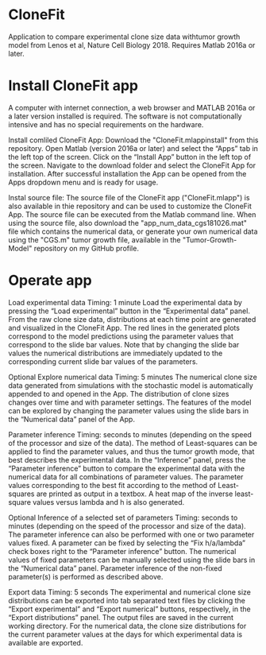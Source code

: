 # CloneFit
Application to compare experimental clone size data withtumor growth model from Lenos et al, Nature Cell Biology 2018. Requires Matlab 2016a or later.


# Install CloneFit app
A computer with internet connection, a web browser and MATLAB 2016a or a later version installed is required. The software is not computationally intensive and has no special requirements on the hardware.

Install comliled CloneFit App: Download the "CloneFit.mlappinstall" from this repository. Open Matlab (version 2016a or later) and select the “Apps” tab in the left top of the screen. Click on the “Install App” button in the left top of the screen. Navigate to the download folder and select the CloneFit App for installation.  After successful installation the App can be opened from the Apps dropdown menu and is ready for usage. 

Instal source file: The source file of the CloneFit app ("CloneFit.mlapp") is also available in thie repository and can be used to customize the CloneFit App. The source file can be executed from the Matlab command line. When using the source file, also download the "app_num_data_cgs181026.mat" file which contains the numerical data, or generate your own numerical data using the "CGS.m" tumor growth file, available in the "Tumor-Growth-Model" repository on my GitHub profile.


# Operate app
Load experimental data
Timing: 1 minute
Load the experimental data by pressing the “Load experimental” button in the “Experimental data” panel. From the raw clone size data, distributions at each time point are generated and visualized in the CloneFit App. The red lines in the generated plots correspond to the model predictions using the parameter values that correspond to the slide bar values. Note that by changing the slide bar values the numerical distributions are immediately updated to the corresponding current slide bar values of the parameters.

Optional 
Explore numerical data
Timing: 5 minutes
The numerical clone size data generated from simulations with the stochastic model is automatically appended to and opened in the App. The distribution of clone sizes changes over time and with parameter settings. The features of the model can be explored by changing the parameter values using the slide bars in the “Numerical data” panel of the App.

Parameter inference 
Timing: seconds to minutes (depending on the speed of the processor and size of the data).
The method of Least-squares can be applied to find the parameter values, and thus the tumor growth mode, that best describes the experimental data. In the “Inference” panel, press the “Parameter inference” button to compare the experimental data with the numerical data for all combinations of parameter values. The parameter values corresponding to the best fit according to the method of Least-squares are printed as output in a textbox. A heat map of the inverse least-square values versus lambda and h is also generated.

Optional 
Inference of a selected set of parameters
Timing: seconds to minutes (depending on the speed of the processor and size of the data).
The parameter inference can also be performed with one or two parameter values fixed. A parameter can be fixed by selecting the “Fix h/a/lambda” check boxes right to the “Parameter inference” button. The numerical values of fixed parameters can be manually selected using the slide bars in the “Numerical data” panel. Parameter inference of the non-fixed parameter(s) is performed as described above.

Export data 
Timing: 5 seconds
The experimental and numerical clone size distributions can be exported into tab separated text files by clicking the “Export experimental” and “Export numerical” buttons, respectively, in the “Export distributions” panel. The output files are saved in the current working directory. For the numerical data, the clone size distributions for the current parameter values at the days for which experimental data is available are exported. 
